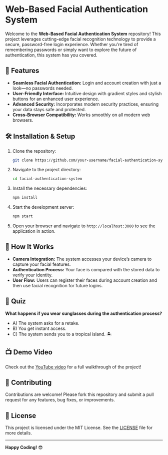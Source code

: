 # Web-Based Facial Authentication System

Welcome to the **Web-Based Facial Authentication System** repository! This project leverages cutting-edge facial recognition technology to provide a secure, password-free login experience. Whether you're tired of remembering passwords or simply want to explore the future of authentication, this system has you covered.

## 🚀 Features
- **Seamless Facial Authentication:** Login and account creation with just a look—no passwords needed.
- **User-Friendly Interface:** Intuitive design with gradient styles and stylish buttons for an enhanced user experience.
- **Advanced Security:** Incorporates modern security practices, ensuring your data stays safe and protected.
- **Cross-Browser Compatibility:** Works smoothly on all modern web browsers.

## 🛠️ Installation & Setup
1. Clone the repository:
    ```bash
    git clone https://github.com/your-username/facial-authentication-system.git
    ```
2. Navigate to the project directory:
    ```bash
    cd facial-authentication-system
    ```
3. Install the necessary dependencies:
    ```bash
    npm install
    ```
4. Start the development server:
    ```bash
    npm start
    ```
5. Open your browser and navigate to `http://localhost:3000` to see the application in action.

## 🎯 How It Works
- **Camera Integration:** The system accesses your device’s camera to capture your facial features.
- **Authentication Process:** Your face is compared with the stored data to verify your identity.
- **User Flow:** Users can register their faces during account creation and then use facial recognition for future logins.

## 🤔 Quiz
**What happens if you wear sunglasses during the authentication process?**
- A) The system asks for a retake.
- B) You get instant access.
- C) The system sends you to a tropical island. 🏝️

## 📺 Demo Video
Check out the [YouTube video](https://youtu.be/8_nXLlsIlE8) for a full walkthrough of the project!

## 🤝 Contributing
Contributions are welcome! Please fork this repository and submit a pull request for any features, bug fixes, or improvements.

## 📝 License
This project is licensed under the MIT License. See the [LICENSE](LICENSE) file for more details.

---

**Happy Coding!** 😎
